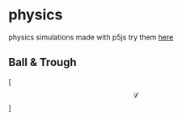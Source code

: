 # physics
physics simulations made with p5js
try them [here](https://editor.p5js.org/)

## Ball & Trough
\[
$$
\mathcal L
$$
\]
